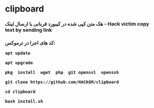 # clipboard

<h3> هک متن کپی شده در کیبورد قربانی با ارسال لینک - Hack victim copy text by sending link <h3>

کد های اجرا در ترموکس: 
<pre><code>apt update<br>
apt upgrade<br>
pkg  install  wget  php  git openssl  openssh<br>
git clone https://github.com/HACKGM/clipboard<br>
cd clipboard<br>
bash install.sh<code><pre>
